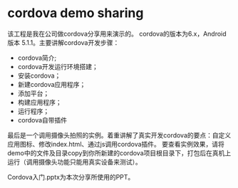 # cordova demo sharing

该工程是我在公司做cordova分享用来演示的。
cordova的版本为6.x，Android版本 5.1.1。主要讲解cordova开发步骤：
<ul>
	<li>cordova简介;</li>
	<li>cordova开发运行环境搭建；</li>
	<li>安装cordova；</li>
	<li>新建cordova应用程序；</li>
	<li>添加平台；</li>
	<li>构建应用程序；</li>
	<li>运行程序；</li>
	<li>cordova自带插件</li>
</ul>

最后是一个调用摄像头拍照的实例。着重讲解了真实开发cordova的要点：自定义应用图标、修改index.html、通过js调用cordova插件。
要查看实例效果，请将demo中的文件及目录copy到你所新建的cordova项目根目录下，打包后在真机上运行（调用摄像头功能只能用真实设备来测试）。

Cordova入门.pptx为本次分享所使用的PPT。

